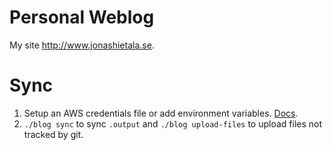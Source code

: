 Personal Weblog
===============

My site <http://www.jonashietala.se>.

Sync
====

1. Setup an AWS credentials file or add environment variables. [Docs](https://docs.rs/aws-creds/latest/awscreds/struct.Credentials.html).
2. `./blog sync` to sync `.output` and `./blog upload-files` to upload files not tracked by git.
